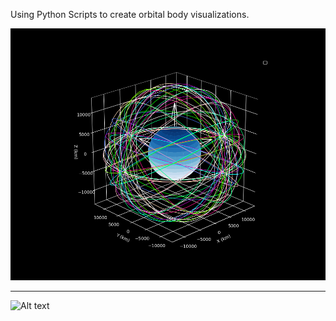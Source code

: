 Using Python Scripts to create orbital body visualizations.

![Alt text](Figure_1.png)

---

![Alt text](Groundtracks.png)
